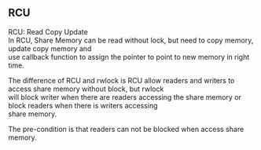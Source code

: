 ## RCU

RCU: Read Copy Update  
In RCU, Share Memory can be read without lock, but need to copy memory, update copy memory and  
use callback function to assign the pointer to point to new memory in right time.  


The difference of RCU and rwlock is RCU allow readers and writers to access share memory without block, but rwlock  
will block writer when there are readers accessing the share memory or block readers when there is writers accessing  
share memory.  

The pre-condition is that readers can not be blocked when access share memory.  